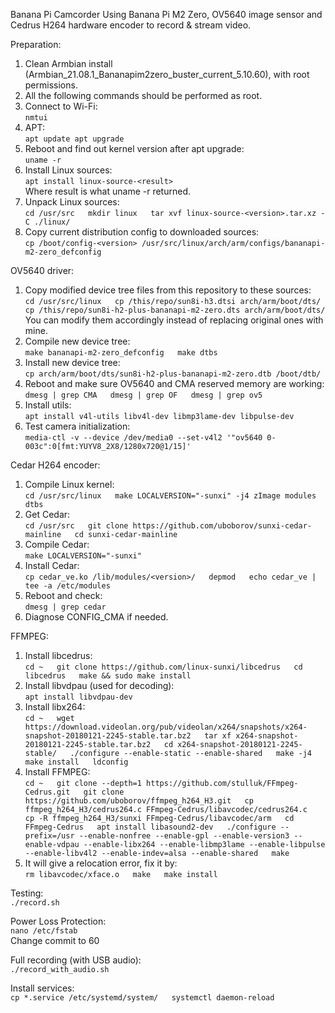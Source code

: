 Banana Pi Camcorder
Using Banana Pi M2 Zero, OV5640 image sensor and Cedrus H264 hardware encoder to record & stream video. 

Preparation:
1. Clean Armbian install (Armbian_21.08.1_Bananapim2zero_buster_current_5.10.60), with root permissions.
2. All the following commands should be performed as root.
3. Connect to Wi-Fi:  
`nmtui`
3. APT:  
`apt update
apt upgrade`
4. Reboot and find out kernel version after apt upgrade:  
`uname -r`
5. Install Linux sources:  
`apt install linux-source-<result>`  
Where result is what uname -r returned.
6. Unpack Linux sources:  
`cd /usr/src  
mkdir linux  
tar xvf linux-source-<version>.tar.xz -C ./linux/`  
7. Copy current distribution config to downloaded sources:  
`cp /boot/config-<version> /usr/src/linux/arch/arm/configs/bananapi-m2-zero_defconfig`  

OV5640 driver:  
1. Copy modified device tree files from this repository to these sources:  
`cd /usr/src/linux  
cp /this/repo/sun8i-h3.dtsi arch/arm/boot/dts/  
cp /this/repo/sun8i-h2-plus-bananapi-m2-zero.dts arch/arm/boot/dts/`  
You can modify them accordingly instead of replacing original ones with mine.  
2. Compile new device tree:  
`make bananapi-m2-zero_defconfig  
make dtbs`  
3. Install new device tree:  
`cp arch/arm/boot/dts/sun8i-h2-plus-bananapi-m2-zero.dtb /boot/dtb/`  
4. Reboot and make sure OV5640 and CMA reserved memory are working:  
`dmesg | grep CMA  
dmesg | grep OF  
dmesg | grep ov5`  
5. Install utils:  
`apt install v4l-utils libv4l-dev libmp3lame-dev libpulse-dev`  
6. Test camera initialization:  
`media-ctl -v --device /dev/media0 --set-v4l2 '"ov5640 0-003c":0[fmt:YUYV8_2X8/1280x720@1/15]'`  

Cedar H264 encoder:  
1. Compile Linux kernel:  
`cd /usr/src/linux  
make LOCALVERSION="-sunxi" -j4 zImage modules dtbs`  
2. Get Cedar:  
`cd /usr/src  
git clone https://github.com/uboborov/sunxi-cedar-mainline  
cd sunxi-cedar-mainline`  
3. Compile Cedar:  
`make LOCALVERSION="-sunxi"`  
4. Install Cedar:  
`cp cedar_ve.ko /lib/modules/<version>/  
depmod  
echo cedar_ve | tee -a /etc/modules`  
5. Reboot and check:  
`dmesg | grep cedar`  
6. Diagnose CONFIG_CMA if needed.  

FFMPEG:  
1. Install libcedrus:  
`cd ~  
git clone https://github.com/linux-sunxi/libcedrus  
cd libcedrus  
make && sudo make install`  
2. Install libvdpau (used for decoding):  
`apt install libvdpau-dev`  
3. Install libx264:  
`cd ~  
wget https://download.videolan.org/pub/videolan/x264/snapshots/x264-snapshot-20180121-2245-stable.tar.bz2  
tar xf x264-snapshot-20180121-2245-stable.tar.bz2  
cd x264-snapshot-20180121-2245-stable/  
./configure --enable-static --enable-shared  
make -j4  
make install  
ldconfig`  
4. Install FFMPEG:  
`cd ~  
git clone --depth=1 https://github.com/stulluk/FFmpeg-Cedrus.git  
git clone https://github.com/uboborov/ffmpeg_h264_H3.git  
cp ffmpeg_h264_H3/cedrus264.c FFmpeg-Cedrus/libavcodec/cedrus264.c  
cp -R ffmpeg_h264_H3/sunxi FFmpeg-Cedrus/libavcodec/arm  
cd FFmpeg-Cedrus  
apt install libasound2-dev  
./configure --prefix=/usr --enable-nonfree --enable-gpl --enable-version3 --enable-vdpau --enable-libx264 --enable-libmp3lame --enable-libpulse --enable-libv4l2 --enable-indev=alsa --enable-shared  
make`  
5. It will give a relocation error, fix it by:  
`rm libavcodec/xface.o  
make  
make install`  
  
Testing:  
`./record.sh`  

Power Loss Protection:  
`nano /etc/fstab`  
Change commit to 60
  
Full recording (with USB audio):  
`./record_with_audio.sh`  
  
Install services:  
`cp *.service /etc/systemd/system/  
systemctl daemon-reload`  
